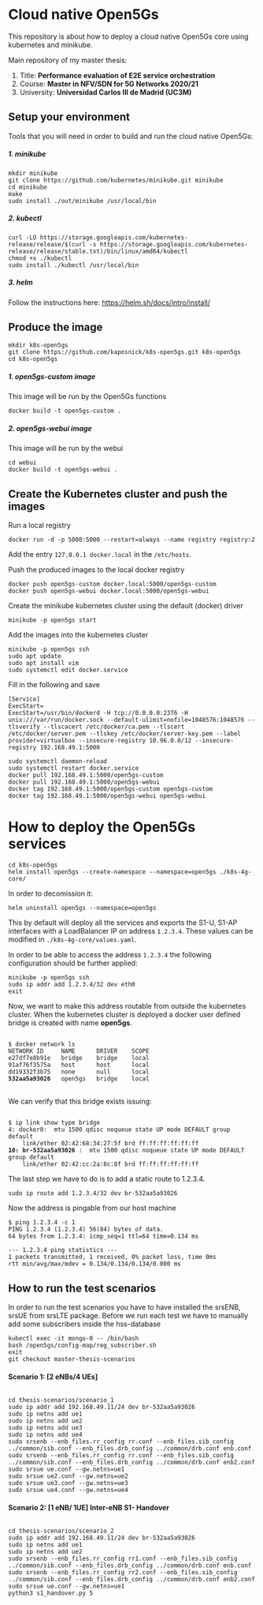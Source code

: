 # Cloud native Open5Gs

This repository is about how to deploy a cloud native Open5Gs core using kubernetes and minikube.

Main repository of my master thesis:

1. Title: <b>Performance evaluation of E2E service orchestration</b> 
2. Course: <b>Master in NFV/SDN for 5G Networks 2020/21</b> 
3. University: <b>Universidad Carlos III de Madrid (UC3M)</b>

## Setup your environment
Tools that you will need in order to build and run the cloud native Open5Gs:

##### 1. minikube
```shell
mkdir minikube
git clone https://github.com/kubernetes/minikube.git minikube
cd minikube
make
sudo install ./out/minikube /usr/local/bin
```
##### 2. kubectl
```shell 
curl -LO https://storage.googleapis.com/kubernetes-release/release/$(curl -s https://storage.googleapis.com/kubernetes-release/release/stable.txt)/bin/linux/amd64/kubectl
chmod +x ./kubectl
sudo install ./kubectl /usr/local/bin
```

##### 3. helm
Follow the instructions here: https://helm.sh/docs/intro/install/

## Produce the image
```shell
mkdir k8s-open5gs
git clone https://github.com/kaposnick/k8s-open5gs.git k8s-open5gs
cd k8s-open5gs
```

##### 1. open5gs-custom image
This image will be run by the Open5Gs functions
```shell 
docker build -t open5gs-custom .
```

##### 2. open5gs-webui image
This image will be run by the webui
```shell
cd webui
docker build -t open5gs-webui .
```

## Create the Kubernetes cluster and push the images
Run a local registry
```shell
docker run -d -p 5000:5000 --restart=always --name registry registry:2
```

Add the entry ```127.0.0.1 docker.local``` in the ```/etc/hosts```. 

Push the produced images to the local docker registry
```shell
docker push open5gs-custom docker.local:5000/open5gs-custom
docker push open5gs-webui docker.local:5000/open5gs-webui
``` 

Create the minikube kubernetes cluster using the default (docker) driver
```shell
minikube -p open5gs start
```

Add the images into the kubernetes cluster
```shell
minikube -p open5gs ssh
sudo apt update
sudo apt install vim
sudo systemctl edit docker.service
```
Fill in the following and save
```shell
[Service]
ExecStart=
ExecStart=/usr/bin/dockerd -H tcp://0.0.0.0:2376 -H unix:///var/run/docker.sock --default-ulimit=nofile=1048576:1048576 --tlsverify --tlscacert /etc/docker/ca.pem --tlscert /etc/docker/server.pem --tlskey /etc/docker/server-key.pem --label provider=virtualbox --insecure-registry 10.96.0.0/12 --insecure-registry 192.168.49.1:5000
```

```shell
sudo systemctl daemon-reload
sudo systemctl restart docker.service
docker pull 192.168.49.1:5000/open5gs-custom 
docker pull 192.168.49.1:5000/open5gs-webui
docker tag 192.168.49.1:5000/open5gs-custom open5gs-custom
docker tag 192.168.49.1:5000/open5gs-webui open5gs-webui
```

# How to deploy the Open5Gs services
```shell
cd k8s-open5gs
helm install open5gs --create-namespace --namespace=open5gs ./k8s-4g-core/
```

In order to decomission it:
```shell
helm uninstall open5gs --namespace=open5gs
```

This by default will deploy all the services and exports the S1-U, S1-AP interfaces with a LoadBalancer IP on address ```1.2.3.4```. These values can be modified in ```./k8s-4g-core/values.yaml```.

In order to be able to access the address ```1.2.3.4``` the following configuration should be further applied:
```shell
minikube -p open5gs ssh
sudo ip addr add 1.2.3.4/32 dev eth0
exit
```
Now, we want to make this address routable from outside the kubernetes cluster.
When the kubernetes cluster is deployed a docker user defined bridge is created with name **open5gs**.

<pre><code>
$ docker network ls
NETWORK ID     NAME      DRIVER    SCOPE
e27df7e8b91e   bridge    bridge    local
91af76f3575a   host      host      local
dd19332f3b75   none      null      local
<b>532aa5a93026</b>   open5gs   bridge    local
</code>
</pre>

We can verify that this bridge exists issuing:
<pre><code>
$ ip link show type bridge
4: docker0: <BROADCAST,MULTICAST,UP,LOWER_UP> mtu 1500 qdisc noqueue state UP mode DEFAULT group default 
    link/ether 02:42:68:34:27:5f brd ff:ff:ff:ff:ff:ff
<b>10: br-532aa5a93026 </b>: <BROADCAST,MULTICAST,UP,LOWER_UP> mtu 1500 qdisc noqueue state UP mode DEFAULT group default 
    link/ether 02:42:cc:2a:8c:8f brd ff:ff:ff:ff:ff:ff
</code></pre>

The last step we have to do is to add a static route to 1.2.3.4.
```shell
sudo ip route add 1.2.3.4/32 dev br-532aa5a93026
```

Now the address is pingable from our host machine
```shell
$ ping 1.2.3.4 -c 1
PING 1.2.3.4 (1.2.3.4) 56(84) bytes of data.
64 bytes from 1.2.3.4: icmp_seq=1 ttl=64 time=0.134 ms

--- 1.2.3.4 ping statistics ---
1 packets transmitted, 1 received, 0% packet loss, time 0ms
rtt min/avg/max/mdev = 0.134/0.134/0.134/0.000 ms
```

## How to run the test scenarios
In order to run the test scenarios you have to have installed the srsENB, srsUE from srsLTE package.
Before we run each test we have to manually add some subscribers inside the hss-database

```shell
kubectl exec -it mongo-0 -- /bin/bash
bash /open5gs/config-map/reg_subscriber.sh
exit
git checkout master-thesis-scenarios
```

#### Scenario 1: [2 eNBs/4 UEs]
<pre><code>
cd thesis-scenarios/scenario_1
sudo ip addr add 192.168.49.11/24 dev br-532aa5a93026 
sudo ip netns add ue1
sudo ip netns add ue2
sudo ip netns add ue3
sudo ip netns add ue4
sudo srsenb --enb_files.rr_config rr.conf --enb_files.sib_config ../common/sib.conf --enb_files.drb_config ../common/drb.conf enb.conf
sudo srsenb --enb_files.rr_config rr.conf --enb_files.sib_config ../common/sib.conf --enb_files.drb_config ../common/drb.conf enb2.conf
sudo srsue ue.conf --gw.netns=ue1
sudo srsue ue2.conf --gw.netns=ue2
sudo srsue ue3.conf --gw.netns=ue3
sudo srsue ue4.conf --gw.netns=ue4
</code></pre>

#### Scenario 2: [1 eNB/ 1UE] Inter-eNB S1- Handover  
<pre><code>
cd thesis-scenarios/scenario_2
sudo ip addr add 192.168.49.11/24 dev br-532aa5a93026
sudo ip netns add ue1
sudo ip netns add ue2
sudo srsenb --enb_files.rr_config rr1.conf --enb_files.sib_config ../common/sib.conf --enb_files.drb_config ../common/drb.conf enb.conf
sudo srsenb --enb_files.rr_config rr2.conf --enb_files.sib_config ../common/sib.conf --enb_files.drb_config ../common/drb.conf enb2.conf
sudo srsue ue.conf --gw.netns=ue1
python3 s1_handover.py 5
</code></pre>
